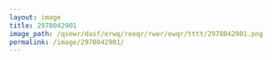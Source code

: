 ```yaml
---
layout: image
title: 2978042901
image_path: /qsewr/dasf/erwq/reeqr/rwer/ewqr/tttt/2978042901.png
permalink: /image/2978042901/
---
```

